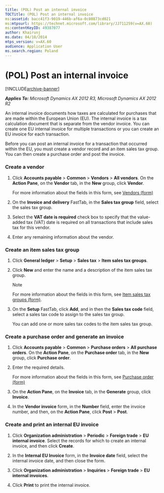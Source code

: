 ```yaml
---
title: (POL) Post an internal invoice
TOCTitle: (POL) Post an internal invoice
ms:assetid: bacc41f3-9019-446b-af6a-0c80873cd021
ms:mtpsurl: https://technet.microsoft.com/library/JJ711259(v=AX.60)
ms:contentKeyID: 49387077
author: Khairunj
ms.date: 04/18/2014
mtps_version: v=AX.60
audience: Application User
ms.search.region: Poland
---
```


# (POL) Post an internal invoice 


[!INCLUDE[archive-banner](includes/archive-banner.md)]


_**Applies To:** Microsoft Dynamics AX 2012 R3, Microsoft Dynamics AX 2012 R2_

An internal invoice documents how taxes are calculated for purchases that are made within the European Union (EU). The internal invoice is a tax calculation document that is separate from the vendor invoice. You can create one EU internal invoice for multiple transactions or you can create an EU invoice for each transaction.

Before you can post an internal invoice for a transaction that occurred within the EU, you must create a vendor record and an item sales tax group. You can then create a purchase order and post the invoice.

### Create a vendor

1.  Click **Accounts payable** \> **Common** \> **Vendors** \> **All vendors**. On the **Action Pane**, on the **Vendor** tab, in the **New** group, click **Vendor**.
    
    For more information about the fields in this form, see [Vendors (form)](https://technet.microsoft.com/library/aa592162\(v=ax.60\))

2.  On the **Invoice and delivery** FastTab, in the **Sales tax group** field, select the sales tax group.

3.  Select the **VAT date is required** check box to specify that the value-added tax (VAT) date is required on all transactions that include sales tax for this vendor.

4.  Enter any remaining information about the vendor.

### Create an item sales tax group

1.  Click **General ledger** \> **Setup** \> **Sales tax** \> **Item sales tax groups**.

2.  Click **New** and enter the name and a description of the item sales tax group.
    

    > [!NOTE]
    > <P>For more information about the fields in this form, see <A href="https://technet.microsoft.com/library/aa615960(v=ax.60)">Item sales tax groups (form)</A>.</P>



3.  On the **Setup** FastTab, click **Add**, and in then the **Sales tax code** field, select a sales tax code to assign to the sales tax group.
    
    You can add one or more sales tax codes to the item sales tax group.

### Create a purchase order and generate an invoice

1.  Click **Accounts payable** \> **Common** \> **Purchase orders** \> **All purchase orders**. On the **Action Pane**, on the **Purchase order** tab, in the **New** group, click **Purchase order**.

2.  Enter the required details.
    
    For more information about the fields in this form, see [Purchase order (form)](https://technet.microsoft.com/library/aa557983\(v=ax.60\))

3.  On the **Action Pane**, on the **Invoice** tab, in the **Generate** group, click **Invoice**.

4.  In the **Vendor invoice** form, in the **Number** field, enter the invoice number, and then, on the **Action Pane**, click **Post** \> **Post**.

### Create and print an internal EU invoice

1.  Click **Organization administration** \> **Periodic** \> **Foreign trade** \> **EU internal invoice**. Select the records for which to create an internal invoice, and then click **Create**.

2.  In the **Internal EU Invoice** form, in the **Invoice date** field, select the internal invoice date, and then close the form.

3.  Click **Organization administration** \> **Inquiries** \> **Foreign trade** \> **EU internal invoices**.

4.  Click **Print** to print the internal invoice.

  


